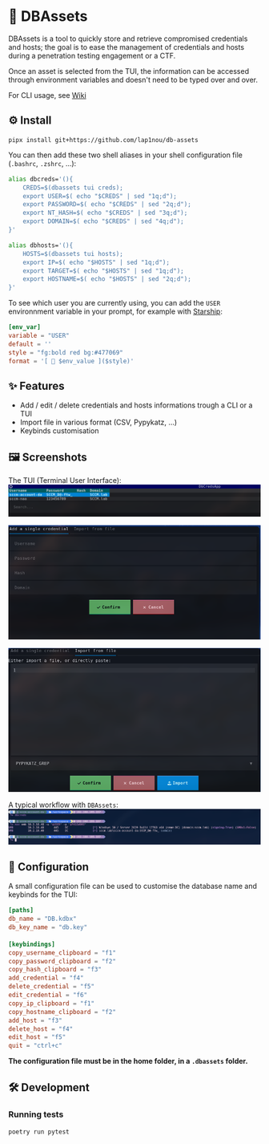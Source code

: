 # 📂 DBAssets
DBAssets is a tool to quickly store and retrieve compromised credentials and hosts; the goal is to ease the management of credentials and hosts during a penetration testing engagement or a CTF.

Once an asset is selected from the TUI, the information can be accessed through environment variables and doesn't need to be typed over and over.

For CLI usage, see [Wiki](WIKI.md)

## ⚙️ Install
```
pipx install git+https://github.com/lap1nou/db-assets
```

You can then add these two shell aliases in your shell configuration file (`.bashrc`, `.zshrc`, ...):
```bash
alias dbcreds='(){
	CREDS=$(dbassets tui creds);
	export USER=$( echo "$CREDS" | sed "1q;d");
	export PASSWORD=$( echo "$CREDS" | sed "2q;d");
	export NT_HASH=$( echo "$CREDS" | sed "3q;d");
	export DOMAIN=$( echo "$CREDS" | sed "4q;d");
}'
```

```bash
alias dbhosts='(){
	HOSTS=$(dbassets tui hosts);
	export IP=$( echo "$HOSTS" | sed "1q;d");
	export TARGET=$( echo "$HOSTS" | sed "1q;d");
	export HOSTNAME=$( echo "$HOSTS" | sed "2q;d");
}'
```

To see which user you are currently using, you can add the `USER` environnment variable in your prompt, for example with [Starship](https://github.com/starship/starship):
```toml
[env_var]
variable = "USER"
default = ''
style = "fg:bold red bg:#477069"
format = '[  $env_value ]($style)'
```

## ✨ Features
- Add / edit / delete credentials and hosts informations trough a CLI or a TUI
- Import file in various format (CSV, Pypykatz, ...)
- Keybinds customisation

## 🖼️ Screenshots
The TUI (Terminal User Interface):
![](screenshots/screenshot01.png)

![](screenshots/screenshot02.png)

![](screenshots/screenshot03.png)

A typical workflow with `DBAssets`:
![](screenshots/screenshot04.png)

## 📝 Configuration
A small configuration file can be used to customise the database name and keybinds for the TUI:
```toml
[paths]
db_name = "DB.kdbx"
db_key_name = "db.key"

[keybindings]
copy_username_clipboard = "f1"
copy_password_clipboard = "f2"
copy_hash_clipboard = "f3"
add_credential = "f4"
delete_credential = "f5"
edit_credential = "f6"
copy_ip_clipboard = "f1"
copy_hostname_clipboard = "f2"
add_host = "f3"
delete_host = "f4"
edit_host = "f5"
quit = "ctrl+c"
```

**The configuration file must be in the home folder, in a `.dbassets` folder.**

## 🛠️ Development

### Running tests
```
poetry run pytest
```
